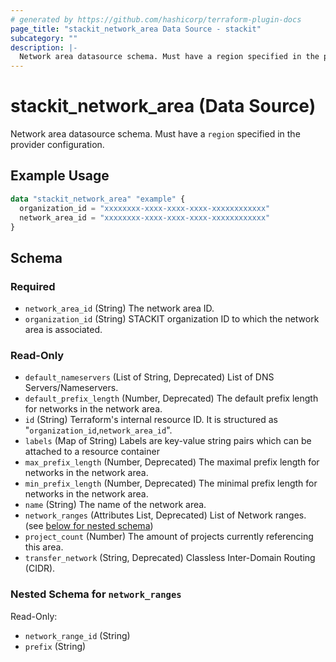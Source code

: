 ```yaml
---
# generated by https://github.com/hashicorp/terraform-plugin-docs
page_title: "stackit_network_area Data Source - stackit"
subcategory: ""
description: |-
  Network area datasource schema. Must have a region specified in the provider configuration.
---
```


# stackit_network_area (Data Source)

Network area datasource schema. Must have a `region` specified in the provider configuration.

## Example Usage

```terraform
data "stackit_network_area" "example" {
  organization_id = "xxxxxxxx-xxxx-xxxx-xxxx-xxxxxxxxxxxx"
  network_area_id = "xxxxxxxx-xxxx-xxxx-xxxx-xxxxxxxxxxxx"
}
```

<!-- schema generated by tfplugindocs -->
## Schema

### Required

- `network_area_id` (String) The network area ID.
- `organization_id` (String) STACKIT organization ID to which the network area is associated.

### Read-Only

- `default_nameservers` (List of String, Deprecated) List of DNS Servers/Nameservers.
- `default_prefix_length` (Number, Deprecated) The default prefix length for networks in the network area.
- `id` (String) Terraform's internal resource ID. It is structured as "`organization_id`,`network_area_id`".
- `labels` (Map of String) Labels are key-value string pairs which can be attached to a resource container
- `max_prefix_length` (Number, Deprecated) The maximal prefix length for networks in the network area.
- `min_prefix_length` (Number, Deprecated) The minimal prefix length for networks in the network area.
- `name` (String) The name of the network area.
- `network_ranges` (Attributes List, Deprecated) List of Network ranges. (see [below for nested schema](#nestedatt--network_ranges))
- `project_count` (Number) The amount of projects currently referencing this area.
- `transfer_network` (String, Deprecated) Classless Inter-Domain Routing (CIDR).

<a id="nestedatt--network_ranges"></a>
### Nested Schema for `network_ranges`

Read-Only:

- `network_range_id` (String)
- `prefix` (String)
